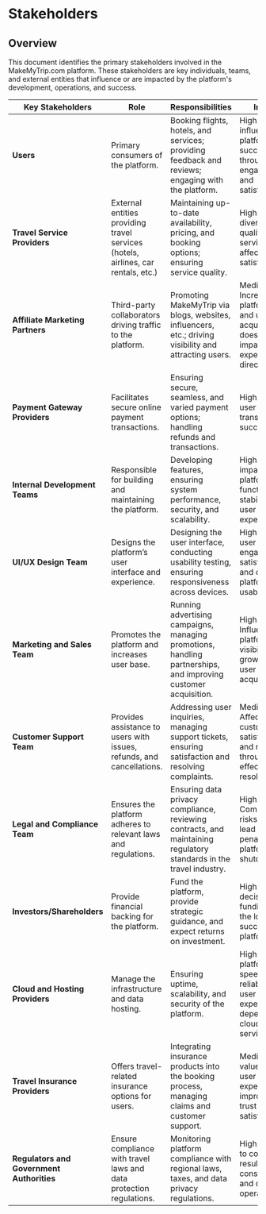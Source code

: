# Stakeholders

## Overview
This document identifies the primary stakeholders involved in the MakeMyTrip.com platform. These stakeholders are key individuals, teams, and external entities that influence or are impacted by the platform's development, operations, and success.

| **Key Stakeholders**            | **Role**                                                                  | **Responsibilities**                                                                                                  | **Impact**                                                                       |
|---------------------------------|---------------------------------------------------------------------------|-------------------------------------------------------------------------------------------------------------------------|----------------------------------------------------------------------------------|
| **Users**           | Primary consumers of the platform.                                        | Booking flights, hotels, and services; providing feedback and reviews; engaging with the platform.                      | High. Directly influences platform success through engagement and satisfaction.  |
| **Travel Service Providers**    | External entities providing travel services (hotels, airlines, car rentals, etc.) | Maintaining up-to-date availability, pricing, and booking options; ensuring service quality.                            | High. The diversity and quality of services affect user satisfaction.            |
| **Affiliate Marketing Partners**| Third-party collaborators driving traffic to the platform.                | Promoting MakeMyTrip via blogs, websites, influencers, etc.; driving visibility and attracting users.                   | Medium. Increases platform reach and user acquisition but doesn't impact experience directly. |
| **Payment Gateway Providers**   | Facilitates secure online payment transactions.                           | Ensuring secure, seamless, and varied payment options; handling refunds and transactions.                               | High. Affects user trust and transaction success.                                |
| **Internal Development Teams**  | Responsible for building and maintaining the platform.                    | Developing features, ensuring system performance, security, and scalability.                                           | High. Directly impacts platform functionality, stability, and user experience.   |
| **UI/UX Design Team**           | Designs the platform’s user interface and experience.                    | Designing the user interface, conducting usability testing, ensuring responsiveness across devices.                    | High. Affects user engagement, satisfaction, and overall platform usability.     |
| **Marketing and Sales Team**    | Promotes the platform and increases user base.                           | Running advertising campaigns, managing promotions, handling partnerships, and improving customer acquisition.          | High. Influences platform visibility, growth, and user acquisition.              |
| **Customer Support Team**       | Provides assistance to users with issues, refunds, and cancellations.    | Addressing user inquiries, managing support tickets, ensuring satisfaction and resolving complaints.                    | Medium. Affects customer satisfaction and retention through effective issue resolution. |
| **Legal and Compliance Team**   | Ensures the platform adheres to relevant laws and regulations.           | Ensuring data privacy compliance, reviewing contracts, and maintaining regulatory standards in the travel industry.     | High. Compliance risks could lead to penalties or platform shutdown.             |
| **Investors/Shareholders**      | Provide financial backing for the platform.                              | Fund the platform, provide strategic guidance, and expect returns on investment.                                       | High. Their decisions and funding shape the long-term success of the platform.   |
| **Cloud and Hosting Providers** | Manage the infrastructure and data hosting.                              | Ensuring uptime, scalability, and security of the platform.                                                           | High. The platform's speed, reliability, and user experience depend on cloud services. |
| **Travel Insurance Providers**  | Offers travel-related insurance options for users.                       | Integrating insurance products into the booking process, managing claims and customer support.                          | Medium. Adds value to the user experience, improving trust and satisfaction.     |
| **Regulators and Government Authorities** | Ensure compliance with travel laws and data protection regulations. | Monitoring platform compliance with regional laws, taxes, and data privacy regulations.                               | High. Failure to comply can result in legal consequences and disrupt operations. |


